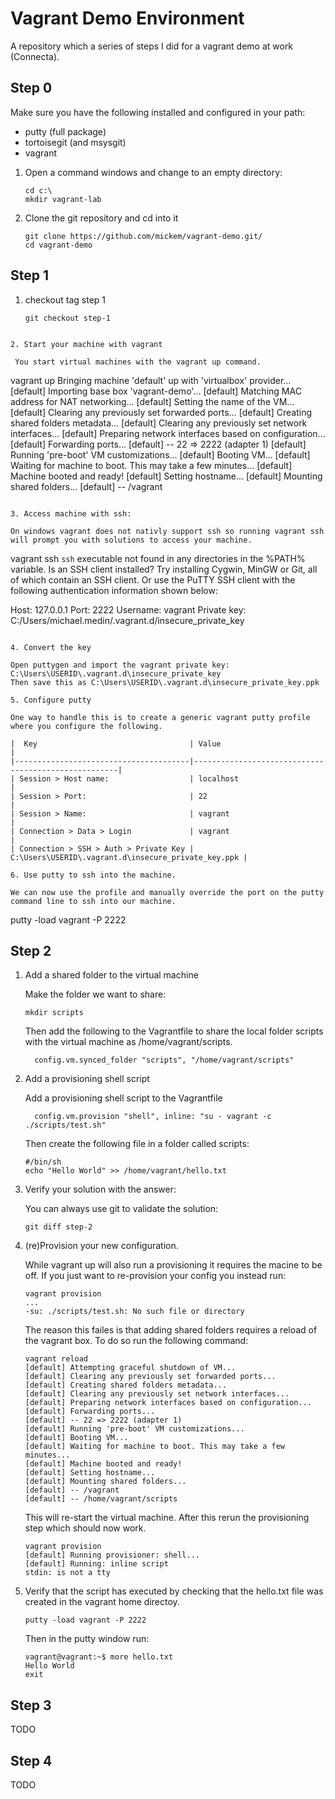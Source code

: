 Vagrant Demo Environment
========================

A repository which a series of steps I did for a vagrant demo at work (Connecta).

Step 0
------

Make sure you have the following installed and configured in your path:
 * putty (full package)
 * tortoisegit (and msysgit)
 * vagrant

1. Open a command windows and change to an empty directory:

   ```
   cd c:\
   mkdir vagrant-lab
   ```

2. Clone the git repository and cd into it

   ```
   git clone https://github.com/mickem/vagrant-demo.git/
   cd vagrant-demo
   ```

Step 1
------

1. checkout tag step 1

   ```
   git checkout step-1
  ```

2. Start your machine with vagrant

   You start virtual machines with the vagrant up command.

   ```
   vagrant up
   Bringing machine 'default' up with 'virtualbox' provider...
   [default] Importing base box 'vagrant-demo'...
   [default] Matching MAC address for NAT networking...
   [default] Setting the name of the VM...
   [default] Clearing any previously set forwarded ports...
   [default] Creating shared folders metadata...
   [default] Clearing any previously set network interfaces...
   [default] Preparing network interfaces based on configuration...
   [default] Forwarding ports...
   [default] -- 22 => 2222 (adapter 1)
   [default] Running 'pre-boot' VM customizations...
   [default] Booting VM...
   [default] Waiting for machine to boot. This may take a few minutes...
   [default] Machine booted and ready!
   [default] Setting hostname...
   [default] Mounting shared folders...
   [default] -- /vagrant
   ```

3. Access machine with ssh:

   On windows vagrant does not nativly support ssh so running vagrant ssh will prompt you with solutions to access your machine.
   
   ```
   vagrant ssh
   `ssh` executable not found in any directories in the %PATH% variable. Is an
   SSH client installed? Try installing Cygwin, MinGW or Git, all of which
   contain an SSH client. Or use the PuTTY SSH client with the following
   authentication information shown below:
   
   Host: 127.0.0.1
   Port: 2222
   Username: vagrant
   Private key: C:/Users/michael.medin/.vagrant.d/insecure_private_key
   ```

4. Convert the key

   Open puttygen and import the vagrant private key: C:\Users\USERID\.vagrant.d\insecure_private_key
   Then save this as C:\Users\USERID\.vagrant.d\insecure_private_key.ppk
   
5. Configure putty

   One way to handle this is to create a generic vagrant putty profile where you configure the following.
   
   |  Key                                  | Value                                               |
   |---------------------------------------|-----------------------------------------------------|
   | Session > Host name:                  | localhost                                           |
   | Session > Port:                       | 22                                                  |
   | Session > Name:                       | vagrant                                             |
   | Connection > Data > Login             | vagrant                                             |
   | Connection > SSH > Auth > Private Key | C:\Users\USERID\.vagrant.d\insecure_private_key.ppk |

6. Use putty to ssh into the machine.

   We can now use the profile and manually override the port on the putty command line to ssh into our machine.
   
   ```
   putty -load vagrant -P 2222
   
Step 2
------

1. Add a shared folder to the virtual machine

   Make the folder we want to share:
   ```
   mkdir scripts
   ```
   
   Then add the following to the Vagrantfile to share the local folder scripts with the virtual machine as /home/vagrant/scripts.
   ```
     config.vm.synced_folder "scripts", "/home/vagrant/scripts"
   ```

2. Add a provisioning shell script

   Add a provisioning shell script to the Vagrantfile
   ```
     config.vm.provision "shell", inline: "su - vagrant -c ./scripts/test.sh"
   ```
   
   Then create the following file in a folder called scripts:
   ```
   #/bin/sh
   echo "Hello World" >> /home/vagrant/hello.txt
   ```

3. Verify your solution with the answer:
   
   You can always use git to validate the solution:
   ```
   git diff step-2
   ```

4. (re)Provision your new configuration.

   While vagrant up will also run a provisioning it requires the macine to be off.
   If you just want to re-provision your config you instead run:
   ```
   vagrant provision
   ...
   -su: ./scripts/test.sh: No such file or directory
   ```
   
   The reason this failes is that adding shared folders requires a reload of the vagrant box. To do so run the following command:
   ```
   vagrant reload
   [default] Attempting graceful shutdown of VM...
   [default] Clearing any previously set forwarded ports...
   [default] Creating shared folders metadata...
   [default] Clearing any previously set network interfaces...
   [default] Preparing network interfaces based on configuration...
   [default] Forwarding ports...
   [default] -- 22 => 2222 (adapter 1)
   [default] Running 'pre-boot' VM customizations...
   [default] Booting VM...
   [default] Waiting for machine to boot. This may take a few minutes...
   [default] Machine booted and ready!
   [default] Setting hostname...
   [default] Mounting shared folders...
   [default] -- /vagrant
   [default] -- /home/vagrant/scripts
   ```
   This will re-start the virtual machine. After this rerun the provisioning step which should now work.
   ```
   vagrant provision
   [default] Running provisioner: shell...
   [default] Running: inline script
   stdin: is not a tty
   ```

5. Verify that the script has executed by checking that the hello.txt file was created in the vagrant home directoy.
   
   ```
   putty -load vagrant -P 2222
   ```
   Then in the putty window run:
   ```
   vagrant@vagrant:~$ more hello.txt
   Hello World
   exit
   ```

Step 3
------

TODO

Step 4
------

TODO
